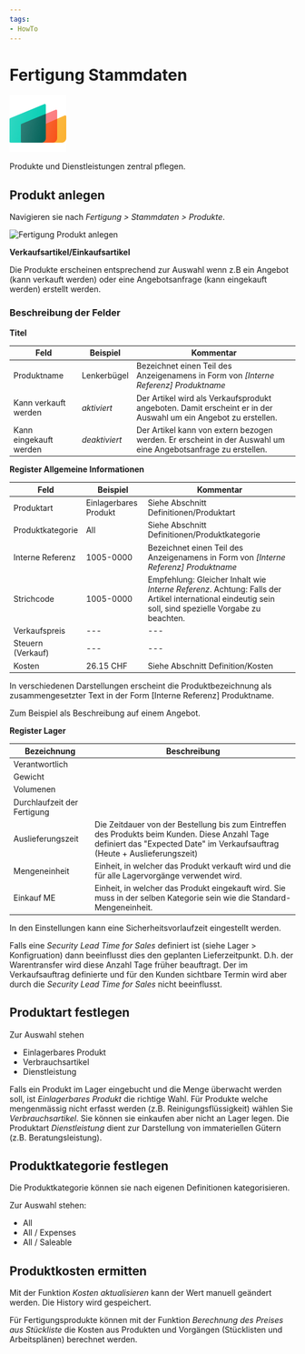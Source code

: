 ```yaml
---
tags:
- HowTo
---
```

# Fertigung Stammdaten
![icons_odoo_mrp](assets/icons_odoo_mrp.png)

Produkte und Dienstleistungen zentral pflegen.

## Produkt anlegen

Navigieren sie nach *Fertigung > Stammdaten > Produkte*.

![Fertigung Produkt anlegen](assets/Fertigung%20Produkt%20anlegen.png)

**Verkaufsartikel/Einkaufsartikel**

Die Produkte erscheinen entsprechend zur Auswahl wenn z.B ein Angebot (kann verkauft werden) oder eine Angebotsanfrage (kann eingekauft werden) erstellt werden.

### Beschreibung der Felder

**Titel**

| Feld                   | Beispiel      | Kommentar                                                                                                      |
| ---------------------- | ------------- | -------------------------------------------------------------------------------------------------------------- |
| Produktname            | Lenkerbügel   | Bezeichnet einen Teil des Anzeigenamens in Form von *[Interne Referenz] Produktname*                           |
| Kann verkauft werden   | *aktiviert*   | Der Artikel wird als Verkaufsprodukt angeboten. Damit erscheint er in der Auswahl um ein Angebot zu erstellen. |
| Kann eingekauft werden | *deaktiviert* | Der Artikel kann von extern bezogen werden. Er erscheint in der Auswahl um eine Angebotsanfrage zu erstellen.  |

**Register Allgemeine Informationen**

| Feld              | Beispiel              | Kommentar                                                                                                                                             |
| ----------------- | --------------------- | ----------------------------------------------------------------------------------------------------------------------------------------------------- |
| Produktart        | Einlagerbares Produkt | Siehe Abschnitt Definitionen/Produktart                                                                                                               |
| Produktkategorie  | All                   | Siehe Abschnitt Definitionen/Produktkategorie                                                                                                         |
| Interne Referenz  | 1005-0000             | Bezeichnet einen Teil des Anzeigenamens in Form von *[Interne Referenz] Produktname*                                                                  |
| Strichcode        | 1005-0000             | Empfehlung: Gleicher Inhalt wie *Interne Referenz*. Achtung: Falls der Artikel international eindeutig sein soll, sind spezielle Vorgabe zu beachten. |
| Verkaufspreis     | ---                   | ---                                                                                                                                                   |
| Steuern (Verkauf) | ---                   | ---                                                                                                                                                   |
| Kosten            | 26.15 CHF             | Siehe Abschnitt Definition/Kosten                                                                                                                     |

In verschiedenen Darstellungen erscheint die Produktbezeichnung als zusammengesetzter Text in der Form \[Interne Referenz\] Produktname.

Zum Beispiel als Beschreibung auf einem Angebot.

**Register Lager**

| Bezeichnung                 | Beschreibung                                                                                                                                                                 |
| --------------------------- | ---------------------------------------------------------------------------------------------------------------------------------------------------------------------------- |
| Verantwortlich              |                                                                                                                                                                              |
| Gewicht                     |                                                                                                                                                                              |
| Volumenen                   |                                                                                                                                                                              |
| Durchlaufzeit der Fertigung |                                                                                                                                                                              |
| Auslieferungszeit           | Die Zeitdauer von der Bestellung bis zum Eintreffen des Produkts beim Kunden. Diese Anzahl Tage definiert das "Expected Date" im Verkaufsauftrag (Heute + Auslieferungszeit) |
| Mengeneinheit | Einheit, in welcher das Produkt verkauft wird und die für alle Lagervorgänge verwendet wird.
| Einkauf ME  | Einheit, in welcher das Produkt eingekauft wird. Sie muss in der selben Kategorie sein wie die Standard-Mengeneinheit.

In den Einstellungen kann eine Sicherheitsvorlaufzeit eingestellt werden.

Falls eine *Security Lead Time for Sales* definiert ist (siehe Lager > Konfigruation) dann beeinflusst dies den geplanten Lieferzeitpunkt. D.h. der Warentransfer wird diese Anzahl Tage früher beauftragt. Der im Verkaufsauftrag definierte und für den Kunden sichtbare Termin wird aber durch die *Security Lead Time for Sales* nicht beeinflusst.

## Produktart festlegen

Zur Auswahl stehen 
* Einlagerbares Produkt
* Verbrauchsartikel
* Dienstleistung

Falls ein Produkt im Lager eingebucht und die Menge überwacht werden soll, ist *Einlagerbares Produkt* die richtige Wahl. Für Produkte welche mengenmässig nicht erfasst werden (z.B. Reinigungsflüssigkeit) wählen Sie *Verbrauchsartikel*. Sie können sie einkaufen aber nicht an Lager legen. Die Produktart *Dienstleistung* dient zur Darstellung von immateriellen Gütern (z.B. Beratungsleistung).

## Produktkategorie festlegen

Die Produktkategorie können sie nach eigenen Definitionen kategorisieren.

Zur Auswahl stehen:
* All
* All / Expenses
* All / Saleable

## Produktkosten ermitten

Mit der Funktion *Kosten aktualisieren* kann der Wert manuell geändert werden. Die History wird gespeichert.

Für Fertigungsprodukte können mit der Funktion *Berechnung des Preises aus Stückliste* die Kosten aus Produkten und Vorgängen (Stücklisten und Arbeitsplänen) berechnet werden.


